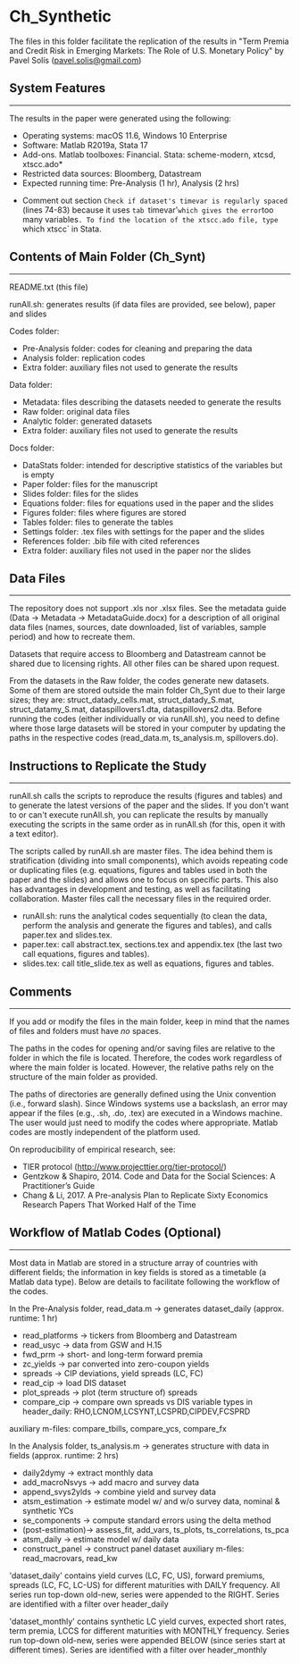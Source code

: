 # Ch_Synthetic

The files in this folder facilitate the replication of the results in "Term Premia and Credit Risk in Emerging Markets: The Role of U.S. Monetary Policy" by Pavel Solís (pavel.solis@gmail.com)


## System Features
-------------------------------------------------------------------------------------
The results in the paper were generated using the following:
- Operating systems: macOS 11.6, Windows 10 Enterprise
- Software: Matlab R2019a, Stata 17
- Add-ons. Matlab toolboxes: Financial. Stata: scheme-modern, xtcsd, xtscc.ado*
- Restricted data sources: Bloomberg, Datastream
- Expected running time: Pre-Analysis (1 hr), Analysis (2 hrs)

* Comment out section `Check if dataset's timevar is regularly spaced` (lines 74-83) because it uses `tab `timevar'` which gives the error `too many variables`. To find the location of the xtscc.ado file, type `which xtscc` in Stata.


## Contents of Main Folder (Ch_Synt)
-------------------------------------------------------------------------------------
README.txt (this file)

runAll.sh: generates results (if data files are provided, see below), paper and slides

Codes folder:
- Pre-Analysis folder: codes for cleaning and preparing the data
- Analysis folder: replication codes
- Extra folder: auxiliary files not used to generate the results

Data folder:
- Metadata: files describing the datasets needed to generate the results
- Raw folder: original data files 
- Analytic folder: generated datasets
- Extra folder: auxiliary files not used to generate the results

Docs folder: 
- DataStats folder: intended for descriptive statistics of the variables but is empty
- Paper folder: files for the manuscript
- Slides folder: files for the slides
- Equations folder: files for equations used in the paper and the slides
- Figures folder: files where figures are stored
- Tables folder: files to generate the tables
- Settings folder: .tex files with settings for the paper and the slides
- References folder: .bib file with cited references
- Extra folder: auxiliary files not used in the paper nor the slides


## Data Files
-------------------------------------------------------------------------------------
The repository does not support .xls nor .xlsx files. See the metadata guide (Data -> Metadata -> MetadataGuide.docx) for a description of all original data files (names, sources, date downloaded, list of variables, sample period) and how to recreate them.

Datasets that require access to Bloomberg and Datastream cannot be shared due to licensing rights. All other files can be shared upon request.

From the datasets in the Raw folder, the codes generate new datasets. Some of them are stored outside the main folder Ch_Synt due to their large sizes; they are: struct_datady_cells.mat, struct_datady_S.mat, struct_datamy_S.mat, dataspillovers1.dta, dataspillovers2.dta. Before running the codes (either individually or via runAll.sh), you need to define where those large datasets will be stored in your computer by updating the paths in the respective codes (read_data.m, ts_analysis.m, spillovers.do). 


## Instructions to Replicate the Study
-------------------------------------------------------------------------------------
runAll.sh calls the scripts to reproduce the results (figures and tables) and to generate the latest versions of the paper and the slides. If you don't want to or can't execute runAll.sh, you can replicate the results by manually executing the scripts in the same order as in runAll.sh (for this, open it with a text editor).

The scripts called by runAll.sh are master files. The idea behind them is stratification (dividing into small components), which avoids repeating code or duplicating files (e.g. equations, figures and tables used in both the paper and the slides) and allows one to focus on specific parts. This also has advantages in development and testing, as well as facilitating collaboration. Master files call the necessary files in the required order.
- runAll.sh: runs the analytical codes sequentially (to clean the data, perform the analysis and generate the figures and tables), and calls paper.tex and slides.tex.
- paper.tex: call abstract.tex, sections.tex and appendix.tex (the last two call equations, figures and tables).
- slides.tex: call title_slide.tex as well as equations, figures and tables.


## Comments
-------------------------------------------------------------------------------------
If you add or modify the files in the main folder, keep in mind that the names of files and folders must have *no* spaces.

The paths in the codes for opening and/or saving files are relative to the folder in which the file is located. Therefore, the codes work regardless of where the main folder is located. However, the relative paths rely on the structure of the main folder as provided.

The paths of directories are generally defined using the Unix convention (i.e., forward slash). Since Windows systems use a backslash, an error may appear if the files (e.g., .sh, .do, .tex) are executed in a Windows machine. The user would just need to modify the codes where appropriate. Matlab codes are mostly independent of the platform used.

On reproducibility of empirical research, see:
- TIER protocol (http://www.projecttier.org/tier-protocol/)
- Gentzkow & Shapiro, 2014. Code and Data for the Social Sciences: A Practitioner’s Guide
- Chang & Li, 2017. A Pre-analysis Plan to Replicate Sixty Economics Research Papers That Worked Half of the Time


## Workflow of Matlab Codes (Optional)
-------------------------------------------------------------------------------------
Most data in Matlab are stored in a structure array of countries with different fields; the information in key fields is stored as a timetable (a Matlab data type). Below are details to facilitate following the workflow of the codes.

In the Pre-Analysis folder, read_data.m -> generates dataset_daily (approx. runtime: 1 hr)
- read_platforms	-> tickers from Bloomberg and Datastream
- read_usyc	-> data from GSW and H.15
- fwd_prm		-> short- and long-term forward premia
- zc_yields	-> par converted into zero-coupon yields
- spreads		-> CIP deviations, yield spreads (LC, FC)
- read_cip		-> load DIS dataset
- plot_spreads	-> plot (term structure of) spreads
- compare_cip	-> compare own spreads vs DIS
variable types in header_daily: RHO,LCNOM,LCSYNT,LCSPRD,CIPDEV,FCSPRD

auxiliary m-files: compare_tbills, compare_ycs, compare_fx

In the Analysis folder, ts_analysis.m -> generates structure with data in fields (approx. runtime: 2 hrs)
- daily2dymy	-> extract monthly data
- add_macroNsvys	-> add macro and survey data
- append_svys2ylds	-> combine yield and survey data
- atsm_estimation 	-> estimate model w/ and w/o survey data, nominal & synthetic YCs
- se_components	-> compute standard errors using the delta method
- (post-estimation)-> assess_fit, add_vars, ts_plots, ts_correlations, ts_pca
- atsm_daily	-> estimate model w/ daily data
- construct_panel 	-> construct panel dataset
auxiliary m-files: read_macrovars, read_kw

'dataset_daily' contains yield curves (LC, FC, US), forward premiums, spreads (LC, FC, LC-US) for different maturities with DAILY frequency. All series run top-down old-new, series were appended to the RIGHT. Series are identified with a filter over header_daily

'dataset_monthly' contains synthetic LC yield curves, expected short rates, term premia, LCCS for different maturities with MONTHLY frequency. Series run top-down old-new, series were appended BELOW (since series start at different times). Series are identified with a filter over header_monthly
